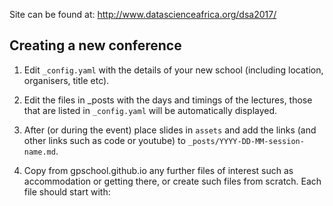 Site can be found at: http://www.datascienceafrica.org/dsa2017/

## Creating a new conference

1. Edit `_config.yaml` with the details of your new school (including location, organisers, title etc).

2. Edit the files in _posts with the days and timings of the lectures, those that are listed in `_config.yaml` will be automatically displayed.

3. After (or during the event) place slides in `assets` and add the links (and other links such as code or youtube) to `_posts/YYYY-DD-MM-session-name.md`.

4. Copy from gpschool.github.io any further files of interest such as accommodation or getting there, or create such files from scratch. Each file should start with:

